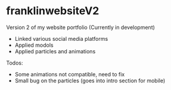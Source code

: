 # franklinwebsiteV2
Version 2 of my website portfolio (Currently in development)

- Linked various social media platforms
- Applied modols
- Applied particles and animations

Todos:
- Some animations not compatible, need to fix
- Small bug on the particles (goes into intro section for mobile)
